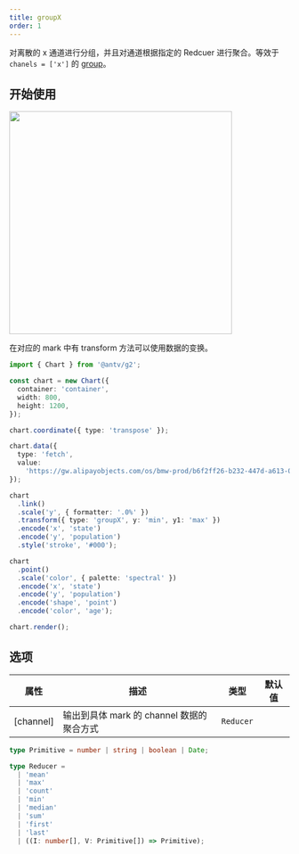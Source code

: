 ```yaml
---
title: groupX
order: 1
---
```


对离散的 x 通道进行分组，并且对通道根据指定的 Redcuer 进行聚合。等效于 `chanels = ['x']` 的 [group](/api/transform/group)。

## 开始使用

<img src="https://mdn.alipayobjects.com/mdn/huamei_qa8qxu/afts/img/A*RtalTb-DPdkAAAAAAAAAAAAADmJ7AQ" width="400" />

在对应的 mark 中有 transform 方法可以使用数据的变换。

```ts
import { Chart } from '@antv/g2';

const chart = new Chart({
  container: 'container',
  width: 800,
  height: 1200,
});

chart.coordinate({ type: 'transpose' });

chart.data({
  type: 'fetch',
  value:
    'https://gw.alipayobjects.com/os/bmw-prod/b6f2ff26-b232-447d-a613-0df5e30104a0.csv',
});

chart
  .link()
  .scale('y', { formatter: '.0%' })
  .transform({ type: 'groupX', y: 'min', y1: 'max' })
  .encode('x', 'state')
  .encode('y', 'population')
  .style('stroke', '#000');

chart
  .point()
  .scale('color', { palette: 'spectral' })
  .encode('x', 'state')
  .encode('y', 'population')
  .encode('shape', 'point')
  .encode('color', 'age');

chart.render();
```

## 选项

| 属性               | 描述                                           | 类型                     | 默认值                 |
|-------------------|------------------------------------------------|-------------------------|-----------------------|
| [channel]         | 输出到具体 mark 的 channel 数据的聚合方式          | `Reducer`               |                       |

```ts
type Primitive = number | string | boolean | Date;

type Reducer =
  | 'mean'
  | 'max'
  | 'count'
  | 'min'
  | 'median'
  | 'sum'
  | 'first'
  | 'last'
  | ((I: number[], V: Primitive[]) => Primitive);
```
